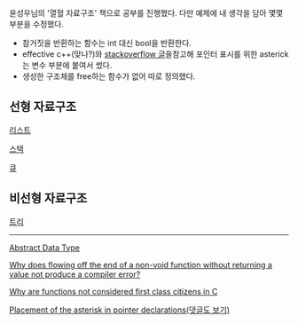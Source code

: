 
윤성우님의 '열혈 자료구조' 책으로 공부를 진행했다. 다만 예제에 내 생각을 담아 몇몇 부분을 수정했다.

- 참거짓을 반환하는 함수는 int 대신 bool을 반환한다.
- effective c++(맞나?)와 [stackoverflow 글](https://stackoverflow.com/questions/180401/placement-of-the-asterisk-in-pointer-declarations)을참고해 포인터 표시를 위한 asterick는 변수 부분에 붙여서 썼다.
- 생성한 구조체를 free하는 함수가 없어 따로 정의했다.

## 선형 자료구조

[리스트](list)

[스택](stack)

[큐](queue)

## 비선형 자료구조

[트리](tree)

---

[Abstract Data Type](adt)

[Why does flowing off the end of a non-void function without returning a value not produce a compiler error?](https://stackoverflow.com/questions/1610030/why-does-flowing-off-the-end-of-a-non-void-function-without-returning-a-value-no)

[Why are functions not considered first class citizens in C](https://stackoverflow.com/questions/48092176/why-are-functions-not-considered-first-class-citizens-in-c)

[Placement of the asterisk in pointer declarations(댓글도 보기)](https://stackoverflow.com/questions/16917043/do-function-pointers-need-an-ampersand?noredirect=1&lq=1)
